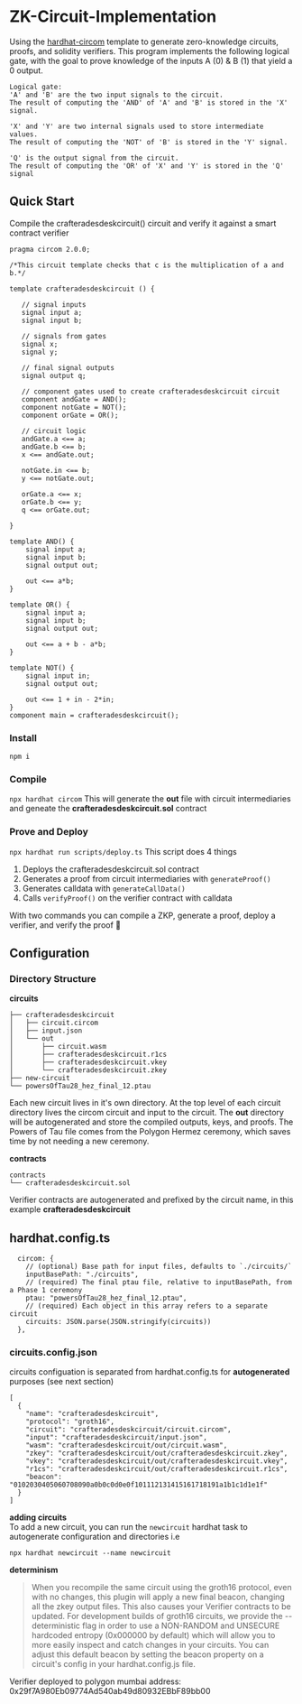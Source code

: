 # ZK-Circuit-Implementation

Using the [hardhat-circom](https://github.com/projectsophon/hardhat-circom) template to generate zero-knowledge circuits, proofs, and solidity verifiers. This program implements the following logical gate, with the goal to prove knowledge of the inputs A (0) & B (1) that yield a 0 output.
```
Logical gate:
'A' and 'B' are the two input signals to the circuit.
The result of computing the 'AND' of 'A' and 'B' is stored in the 'X' signal.

'X' and 'Y' are two internal signals used to store intermediate values.
The result of computing the 'NOT' of 'B' is stored in the 'Y' signal.

'Q' is the output signal from the circuit.
The result of computing the 'OR' of 'X' and 'Y' is stored in the 'Q' signal
```

## Quick Start
Compile the crafteradesdeskcircuit() circuit and verify it against a smart contract verifier

```
pragma circom 2.0.0;

/*This circuit template checks that c is the multiplication of a and b.*/  

template crafteradesdeskcircuit () {  
   
   // signal inputs
   signal input a;
   signal input b;

   // signals from gates
   signal x;
   signal y;

   // final signal outputs
   signal output q;

   // component gates used to create crafteradesdeskcircuit circuit  
   component andGate = AND();
   component notGate = NOT();
   component orGate = OR();

   // circuit logic
   andGate.a <== a;
   andGate.b <== b;
   x <== andGate.out;

   notGate.in <== b;
   y <== notGate.out;

   orGate.a <== x;
   orGate.b <== y;
   q <== orGate.out;

}

template AND() {
    signal input a;
    signal input b;
    signal output out;

    out <== a*b;
}

template OR() {
    signal input a;
    signal input b;
    signal output out;

    out <== a + b - a*b;
}

template NOT() {
    signal input in;
    signal output out;

    out <== 1 + in - 2*in;
}
component main = crafteradesdeskcircuit();
```
### Install
`npm i`

### Compile
`npx hardhat circom` 
This will generate the **out** file with circuit intermediaries and geneate the **crafteradesdeskcircuit.sol** contract

### Prove and Deploy
`npx hardhat run scripts/deploy.ts`
This script does 4 things  
1. Deploys the crafteradesdeskcircuit.sol contract
2. Generates a proof from circuit intermediaries with `generateProof()`
3. Generates calldata with `generateCallData()`
4. Calls `verifyProof()` on the verifier contract with calldata

With two commands you can compile a ZKP, generate a proof, deploy a verifier, and verify the proof 🎉

## Configuration
### Directory Structure
**circuits**
```
├── crafteradesdeskcircuit
│   ├── circuit.circom
│   ├── input.json
│   └── out
│       ├── circuit.wasm
│       ├── crafteradesdeskcircuit.r1cs
│       ├── crafteradesdeskcircuit.vkey
│       └── crafteradesdeskcircuit.zkey
├── new-circuit
└── powersOfTau28_hez_final_12.ptau
```
Each new circuit lives in it's own directory. At the top level of each circuit directory lives the circom circuit and input to the circuit.
The **out** directory will be autogenerated and store the compiled outputs, keys, and proofs. The Powers of Tau file comes from the Polygon Hermez ceremony, which saves time by not needing a new ceremony. 


**contracts**
```
contracts
└── crafteradesdeskcircuit.sol
```
Verifier contracts are autogenerated and prefixed by the circuit name, in this example **crafteradesdeskcircuit**

## hardhat.config.ts
```
  circom: {
    // (optional) Base path for input files, defaults to `./circuits/`
    inputBasePath: "./circuits",
    // (required) The final ptau file, relative to inputBasePath, from a Phase 1 ceremony
    ptau: "powersOfTau28_hez_final_12.ptau",
    // (required) Each object in this array refers to a separate circuit
    circuits: JSON.parse(JSON.stringify(circuits))
  },
```
### circuits.config.json
circuits configuation is separated from hardhat.config.ts for **autogenerated** purposes (see next section)
```
[
  {
    "name": "crafteradesdeskcircuit",
    "protocol": "groth16",
    "circuit": "crafteradesdeskcircuit/circuit.circom",
    "input": "crafteradesdeskcircuit/input.json",
    "wasm": "crafteradesdeskcircuit/out/circuit.wasm",
    "zkey": "crafteradesdeskcircuit/out/crafteradesdeskcircuit.zkey",
    "vkey": "crafteradesdeskcircuit/out/crafteradesdeskcircuit.vkey",
    "r1cs": "crafteradesdeskcircuit/out/crafteradesdeskcircuit.r1cs",
    "beacon": "0102030405060708090a0b0c0d0e0f101112131415161718191a1b1c1d1e1f"
  }
]
```

**adding circuits**   
To add a new circuit, you can run the `newcircuit` hardhat task to autogenerate configuration and directories i.e  
```
npx hardhat newcircuit --name newcircuit
```

**determinism**
> When you recompile the same circuit using the groth16 protocol, even with no changes, this plugin will apply a new final beacon, changing all the zkey output files. This also causes your Verifier contracts to be updated.
> For development builds of groth16 circuits, we provide the --deterministic flag in order to use a NON-RANDOM and UNSECURE hardcoded entropy (0x000000 by default) which will allow you to more easily inspect and catch changes in your circuits. You can adjust this default beacon by setting the beacon property on a circuit's config in your hardhat.config.js file.

Verifier deployed to polygon mumbai address: 0x29f7A980Eb09774Ad540ab49d80932EBbF89bb00
